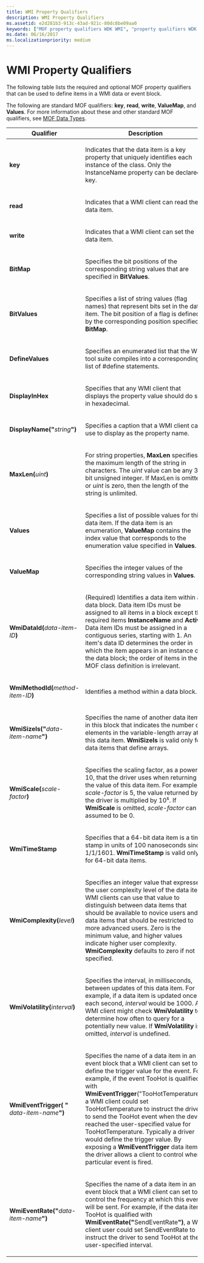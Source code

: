 ```yaml
---
title: WMI Property Qualifiers
description: WMI Property Qualifiers
ms.assetid: e2d281b3-913c-43ad-921c-80dc8be09aa0
keywords: ["MOF property qualifiers WDK WMI", "property qualifiers WDK WMI", "qualifiers WDK WMI", "standard MOF qualifiers WDK WMI"]
ms.date: 06/16/2017
ms.localizationpriority: medium
---
```


# WMI Property Qualifiers





The following table lists the required and optional MOF property qualifiers that can be used to define items in a WMI data or event block.

The following are standard MOF qualifiers: **key**, **read**, **write**, **ValueMap**, and **Values**. For more information about these and other standard MOF qualifiers, see [MOF Data Types](/windows/desktop/WmiSdk/mof-data-types).

<table>
<colgroup>
<col width="50%" />
<col width="50%" />
</colgroup>
<thead>
<tr class="header">
<th>Qualifier</th>
<th>Description</th>
</tr>
</thead>
<tbody>
<tr class="odd">
<td><p><strong>key</strong></p></td>
<td><p>Indicates that the data item is a key property that uniquely identifies each instance of the class. Only the InstanceName property can be declared a key.</p></td>
</tr>
<tr class="even">
<td><p><strong>read</strong></p></td>
<td><p>Indicates that a WMI client can read the data item.</p></td>
</tr>
<tr class="odd">
<td><p><strong>write</strong></p></td>
<td><p>Indicates that a WMI client can set the data item.</p></td>
</tr>
<tr class="even">
<td><p><strong>BitMap</strong></p></td>
<td><p>Specifies the bit positions of the corresponding string values that are specified in <strong>BitValues</strong>.</p></td>
</tr>
<tr class="odd">
<td><p><strong>BitValues</strong></p></td>
<td><p>Specifies a list of string values (flag names) that represent bits set in the data item. The bit position of a flag is defined by the corresponding position specified in <strong>BitMap</strong>.</p></td>
</tr>
<tr class="even">
<td><p><strong>DefineValues</strong></p></td>
<td><p>Specifies an enumerated list that the WMI tool suite compiles into a corresponding list of #define statements.</p></td>
</tr>
<tr class="odd">
<td><p><strong>DisplayInHex</strong></p></td>
<td><p>Specifies that any WMI client that displays the property value should do so in hexadecimal.</p></td>
</tr>
<tr class="even">
<td><p><strong>DisplayName("</strong><em>string</em><strong>")</strong></p></td>
<td><p>Specifies a caption that a WMI client can use to display as the property name.</p></td>
</tr>
<tr class="odd">
<td><p><strong>MaxLen(</strong><em>uint</em><strong>)</strong></p></td>
<td><p>For string properties, <strong>MaxLen</strong> specifies the maximum length of the string in characters. The <em>uint</em> value can be any 32-bit unsigned integer. If MaxLen is omitted, or <em>uint</em> is zero, then the length of the string is unlimited.</p></td>
</tr>
<tr class="even">
<td><p><strong>Values</strong></p></td>
<td><p>Specifies a list of possible values for this data item. If the data item is an enumeration, <strong>ValueMap</strong> contains the index value that corresponds to the enumeration value specified in <strong>Values</strong>.</p></td>
</tr>
<tr class="odd">
<td><p><strong>ValueMap</strong></p></td>
<td><p>Specifies the integer values of the corresponding string values in <strong>Values</strong>.</p></td>
</tr>
<tr class="even">
<td><p><strong>WmiDataId(</strong><em>data-item-ID</em><strong>)</strong></p></td>
<td><p>(Required) Identifies a data item within a data block. Data item IDs must be assigned to all items in a block except the required items <strong>InstanceName</strong> and <strong>Active</strong>. Data item IDs must be assigned in a contiguous series, starting with 1. An item's data ID determines the order in which the item appears in an instance of the data block; the order of items in the MOF class definition is irrelevant.</p></td>
</tr>
<tr class="odd">
<td><p><strong>WmiMethodId(</strong><em>method-item-ID</em><strong>)</strong></p></td>
<td><p>Identifies a method within a data block.</p></td>
</tr>
<tr class="even">
<td><p><strong>WmiSizeIs("</strong><em>data-item-name</em><strong>")</strong></p></td>
<td><p>Specifies the name of another data item in this block that indicates the number of elements in the variable-length array at this data item. <strong>WmiSizeIs</strong> is valid only for data items that define arrays.</p></td>
</tr>
<tr class="odd">
<td><p><strong>WmiScale(</strong><em>scale-factor</em><strong>)</strong></p></td>
<td><p>Specifies the scaling factor, as a power of 10, that the driver uses when returning the value of this data item. For example, if <em>scale-factor</em> is 5, the value returned by the driver is multiplied by 10⁵. If <strong>WmiScale</strong> is omitted, <em>scale-factor</em> can be assumed to be 0.</p></td>
</tr>
<tr class="even">
<td><p><strong>WmiTimeStamp</strong></p></td>
<td><p>Specifies that a 64-bit data item is a time stamp in units of 100 nanoseconds since 1/1/1601. <strong>WmiTimeStamp</strong> is valid only for 64-bit data items.</p></td>
</tr>
<tr class="odd">
<td><p><strong>WmiComplexity(</strong><em>level</em><strong>)</strong></p></td>
<td><p>Specifies an integer value that expresses the user complexity level of the data item. WMI clients can use that value to distinguish between data items that should be available to novice users and data items that should be restricted to more advanced users. Zero is the minimum value, and higher values indicate higher user complexity. <strong>WmiComplexity</strong> defaults to zero if not specified.</p></td>
</tr>
<tr class="even">
<td><p><strong>WmiVolatility(</strong><em>interval</em><strong>)</strong></p></td>
<td><p>Specifies the interval, in milliseconds, between updates of this data item. For example, if a data item is updated once each second, <em>interval</em> would be 1000. A WMI client might check <strong>WmiVolatility</strong> to determine how often to query for a potentially new value. If <strong>WmiVolatility</strong> is omitted, <em>interval</em> is undefined.</p></td>
</tr>
<tr class="odd">
<td><p><strong>WmiEventTrigger(</strong> <strong>"</strong> <em>data-item-name</em><strong>")</strong></p></td>
<td><p>Specifies the name of a data item in an event block that a WMI client can set to define the trigger value for the event. For example, if the event TooHot is qualified with <strong>WmiEventTrigger</strong>("TooHotTemperature"), a WMI client could set TooHotTemperature to instruct the driver to send the TooHot event when the device reached the user-specified value for TooHotTemperature. Typically a driver would define the trigger value. By exposing a <strong>WmiEventTrigger</strong> data item, the driver allows a client to control when a particular event is fired.</p></td>
</tr>
<tr class="even">
<td><p><strong>WmiEventRate("</strong><em>data-item-name</em><strong>")</strong></p></td>
<td><p>Specifies the name of a data item in an event block that a WMI client can set to control the frequency at which this event will be sent. For example, if the data item TooHot is qualified with <strong>WmiEventRate("</strong>SendEventRate<strong>")</strong>, a WMI client user could set SendEventRate to instruct the driver to send TooHot at the user-specified interval.</p></td>
</tr>
</tbody>
</table>

 

 

